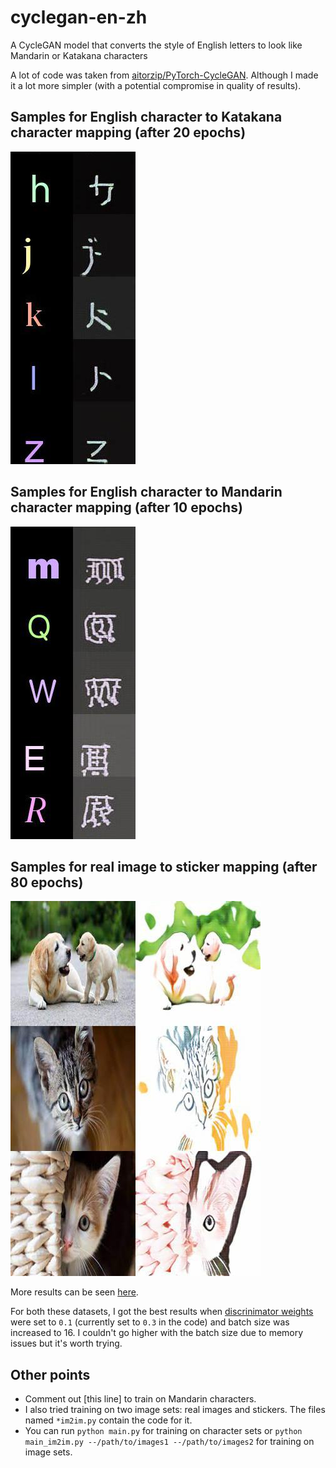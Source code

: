 # cyclegan-en-zh
A CycleGAN model that converts the style of English letters to look like Mandarin or Katakana characters

A lot of code was taken from [aitorzip/PyTorch-CycleGAN](https://github.com/aitorzip/PyTorch-CycleGAN). Although I made it a lot more simpler (with a potential compromise in quality of results).

## Samples for English character to Katakana character mapping (after 20 epochs)
![](https://github.com/vinsis/cyclegan-en-zh/blob/main/results/en2jp_cropped.jpg)

## Samples for English character to Mandarin character mapping (after 10 epochs)
![](https://github.com/vinsis/cyclegan-en-zh/blob/main/results/en2zh_cropped.jpg)

## Samples for real image to sticker mapping (after 80 epochs)
![](https://github.com/vinsis/cyclegan-en-zh/blob/main/results/im2im_cropped.jpg)

More results can be seen [here](https://github.com/vinsis/cyclegan-en-zh/tree/main/results).

For both these datasets, I got the best results when [discrinimator weights](https://github.com/vinsis/cyclegan-en-zh/blob/main/main.py#L97-L98) were set to `0.1` (currently set to `0.3` in the code) and batch size was increased to 16. I couldn't go higher with the batch size due to memory issues but it's worth trying. 

## Other points
- Comment out [this line] to train on Mandarin characters.
- I also tried training on two image sets: real images and stickers. The files named `*im2im.py` contain the code for it. 
- You can run `python main.py` for training on character sets or `python main_im2im.py --/path/to/images1 --/path/to/images2` for training on image sets.
